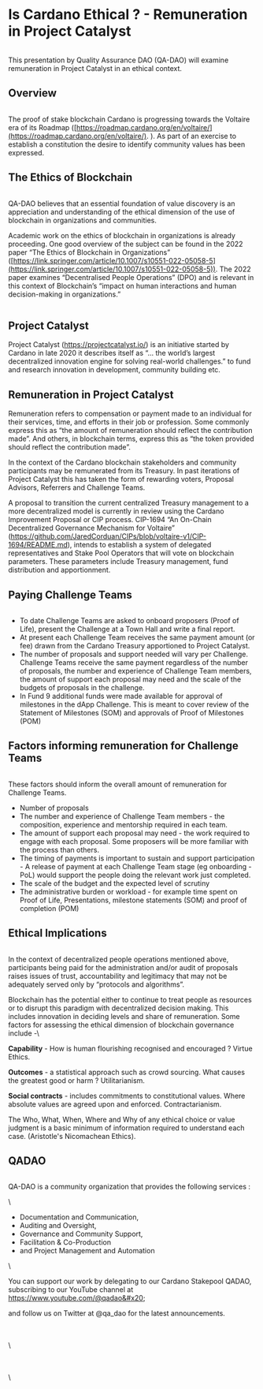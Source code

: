# Is Cardano Ethical ? - Remuneration in Project Catalyst

<figure><img src="../.gitbook/assets/Ethic-01.png" alt=""><figcaption></figcaption></figure>

This presentation by Quality Assurance DAO (QA-DAO) will examine remuneration in Project Catalyst in an ethical context.

## Overview

<figure><img src="../.gitbook/assets/Ethic-02.png" alt=""><figcaption></figcaption></figure>

The proof of stake blockchain Cardano is progressing towards the Voltaire era of its Roadmap ([https://roadmap.cardano.org/en/voltaire/](https://roadmap.cardano.org/en/voltaire/). ). As part of an exercise to establish a constitution the desire to identify community values has been expressed.&#x20;

## The Ethics of Blockchain

<figure><img src="../.gitbook/assets/Ethic-03.png" alt=""><figcaption></figcaption></figure>

QA-DAO believes that an essential foundation of value discovery is an appreciation and understanding of the ethical dimension of the use of blockchain in organizations and communities.&#x20;

Academic work on the ethics of blockchain in organizations is already proceeding. One good overview of the subject can be found in the 2022 paper “The Ethics of Blockchain in Organizations” ([https://link.springer.com/article/10.1007/s10551-022-05058-5](https://link.springer.com/article/10.1007/s10551-022-05058-5)). The 2022 paper examines “Decentralised People Operations” (DPO) and is relevant in this context of Blockchain’s “impact on human interactions and human decision-making in organizations.”

<figure><img src="../.gitbook/assets/Ethic-04.png" alt=""><figcaption></figcaption></figure>

## Project Catalyst

Project Catalyst (https://projectcatalyst.io/) is an initiative started by Cardano in late 2020 it describes itself as “... the world’s largest decentralized innovation engine for solving real-world challenges.”  to fund and research innovation in development, community building etc.

## Remuneration in Project Catalyst

Remuneration refers to compensation or payment made to an individual for their services, time, and efforts in their job or profession. Some commonly express this as “the amount of remuneration should reflect the contribution made”. And others, in blockchain terms, express this as “the token provided should reflect the contribution made”.

In the context of the Cardano blockchain stakeholders and community participants may be remunerated from its Treasury. In past iterations of Project Catalyst this has taken the form of rewarding voters, Proposal Advisors, Referrers and Challenge Teams.

A proposal to transition  the current centralized Treasury management to a more decentralized model is currently in review using the Cardano Improvement Proposal or CIP process. CIP-1694 “An On-Chain Decentralized Governance Mechanism for Voltaire” (https://github.com/JaredCorduan/CIPs/blob/voltaire-v1/CIP-1694/README.md), intends to establish a system of delegated representatives and Stake Pool Operators that will vote on blockchain parameters. These parameters include Treasury management, fund distribution and apportionment.

## Paying Challenge Teams

<figure><img src="../.gitbook/assets/Ethic-05 (1).png" alt=""><figcaption></figcaption></figure>

* To date Challenge Teams are asked to onboard proposers (Proof of Life), present the Challenge at a Town Hall and write a final report.
* At present each Challenge Team receives the same payment amount (or fee) drawn from the Cardano Treasury apportioned to Project Catalyst.&#x20;
* The number of proposals and support needed will vary per Challenge.  Challenge Teams receive the same payment regardless of the number of proposals, the number and experience of Challenge Team members, the amount of support each proposal may need and the scale of the budgets of proposals in the challenge.
* In Fund 9 additional funds were made available for approval of milestones in the dApp Challenge. This is meant to cover review of the Statement of Milestones (SOM) and approvals of Proof of Milestones (POM)

## Factors informing remuneration for Challenge Teams

<figure><img src="../.gitbook/assets/Ethic-06.png" alt=""><figcaption></figcaption></figure>

These factors should inform the overall amount of remuneration for Challenge Teams.

* Number of proposals
* The number and experience of Challenge Team members - the composition, experience and mentorship required in each team.
* The amount of support each proposal may need - the work required to engage with each proposal. Some proposers will be more familiar with the process than others.
* The timing of payments is important to sustain and support participation - A release of payment at each Challenge Team stage (eg onboarding - PoL) would support the people doing the relevant work just completed.
* The scale of the budget and the expected level of scrutiny
* The administrative burden or workload - for example time spent on Proof of Life, Presentations, milestone statements (SOM) and proof of completion (POM)

## Ethical Implications

<figure><img src="../.gitbook/assets/Ethic-07.png" alt=""><figcaption></figcaption></figure>

In the context of decentralized people operations mentioned above, participants being paid for the administration and/or audit of proposals raises issues of trust, accountability and legitimacy that may not be adequately served only by “protocols and algorithms”.

Blockchain has the potential either to continue to treat people as resources or to disrupt this paradigm with decentralized decision making. This includes innovation in deciding levels and share of remuneration. Some factors for assessing the ethical dimension of blockchain governance include -\


**Capability** - How is human flourishing recognised and encouraged ? Virtue Ethics.

**Outcomes** - a statistical approach such as crowd sourcing. What causes the greatest good or harm ? Utilitarianism.

**Social contracts** - includes commitments to constitutional values. Where absolute values are agreed upon and enforced. Contractarianism.

The Who, What, When, Where and Why of any ethical choice or value judgment is a basic minimum of information required to understand each case. (Aristotle's Nicomachean Ethics).

## QADAO

<figure><img src="../.gitbook/assets/Ethic-08.png" alt=""><figcaption></figcaption></figure>

QA-DAO is a community organization that provides the following services :&#x20;

\


* Documentation and Communication,&#x20;
* Auditing and Oversight,&#x20;
* Governance and Community Support,&#x20;
* Facilitation & Co-Production
* and Project Management and Automation

\


You can support our work by delegating to our Cardano Stakepool QADAO, subscribing to our YouTube channel at https://www.youtube.com/@qadao&#x20;

&#x20;and follow us on Twitter at @qa\_dao for the latest announcements.

\
\
\




\
\
\
